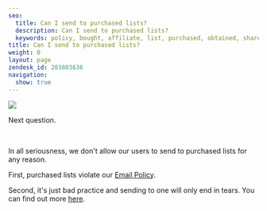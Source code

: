 ```yaml
---
seo:
  title: Can I send to purchased lists?
  description: Can I send to purchased lists?
  keywords: policy, bought, affiliate, list, purchased, obtained, share, best practice
title: Can I send to purchased lists?
weight: 0
layout: page
zendesk_id: 203803636
navigation:
  show: true
---
```


![]({{root_url}}/images/Lady-Gaga-No-Reaction-Gif.gif)

Next question.

&nbsp;

In all seriousness, we don't allow our users to send to purchased lists&nbsp;for any reason.&nbsp;

First, purchased lists violate our [Email Policy](https://sendgrid.com/email_policy).

Second, it's just bad practice and sending to one will only end in tears. You can find out more [here]({{root_url}}/Classroom/Deliver/Address_Lists/why_purchased_email_lists_are_no_good.html).
